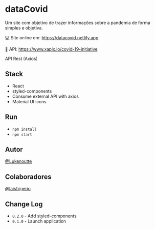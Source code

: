 # dataCovid

Um site com objetivo de trazer informações sobre a pandemia de forma simples e objetiva.

💻 Site online em: https://datacovid.netlify.app

🔌 API: https://www.xapix.io/covid-19-initiative

API Rest (Axios)

## Stack

  - React
  - styled-components
  - Consume external API with axios
  - Material UI icons

## Run

  - `npm install`
  - `npm start`

## Autor

[@Lukenoutte](https://github.com/Lukenoutte/)

## Colaboradores

[@laisfrigerio](https://github.com/laisfrigerio)

## Change Log

- `0.2.0` - Add styled-components
- `0.1.0` - Launch application
